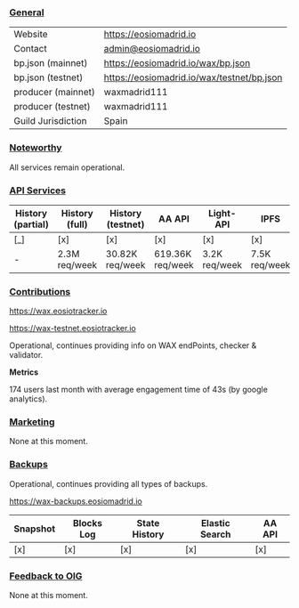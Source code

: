 ### <ins>General</ins>

|  |  |
| --- | --- |
| Website | https://eosiomadrid.io |
| Contact | admin@eosiomadrid.io |
| bp.json (mainnet) | https://eosiomadrid.io/wax/bp.json |
| bp.json (testnet) | https://eosiomadrid.io/wax/testnet/bp.json |
| producer (mainnet) | waxmadrid111 |
| producer (testnet) | waxmadrid111 |
| Guild Jurisdiction | Spain |

### <ins>Noteworthy</ins>

All services remain operational.

### <ins>API Services</ins>

| History (partial) | History (full) | History (testnet) | AA API | Light-API  | IPFS |
|--------|--------|--------|--------|--------|--------|
| [_] | [x] | [x] | [x] | [x] | [x] 
| - | 2.3M req/week | 30.82K req/week | 619.36K req/week | 3.2K req/week |  7.5K req/week |



### <ins>Contributions</ins>

https://wax.eosiotracker.io

https://wax-testnet.eosiotracker.io

Operational, continues providing info on WAX endPoints, checker & validator. 


**Metrics**

174 users last month with average engagement time of 43s (by google analytics).


### <ins>Marketing</ins>

None at this moment.

### <ins>Backups </ins>

Operational, continues providing all types of backups.


https://wax-backups.eosiomadrid.io

| Snapshot | Blocks Log | State History | Elastic Search | AA API |
|--------|--------|--------|--------|--------|
| [x] | [x] | [x] | [x] | [x] |



### <ins>Feedback to OIG</ins>

None at this moment.

